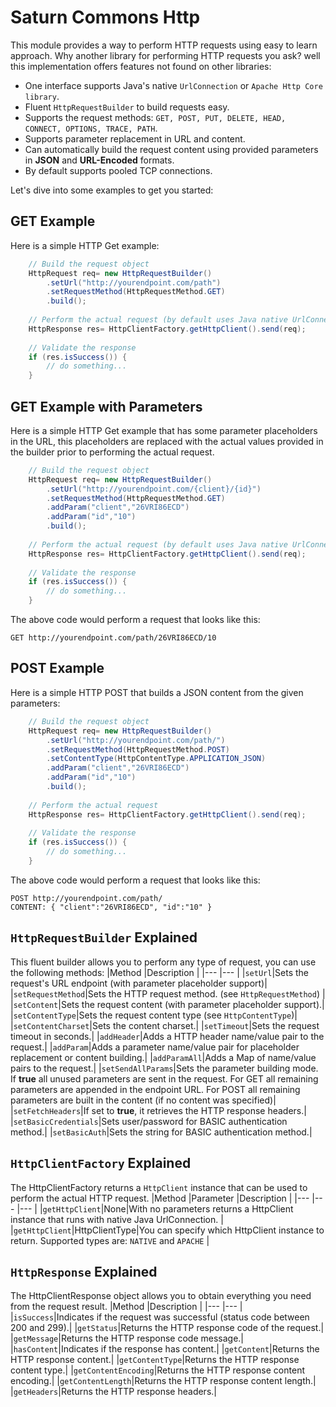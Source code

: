Saturn Commons Http
=====================
This module provides a way to perform HTTP requests using easy to learn approach. Why another library for performing HTTP requests you ask? well this implementation offers features not found on other libraries:

- One interface supports Java's native `UrlConnection` or `Apache Http Core library`.
- Fluent `HttpRequestBuilder` to build requests easy.
- Supports the request methods: `GET, POST, PUT, DELETE, HEAD, CONNECT, OPTIONS, TRACE, PATH`.
- Supports parameter replacement in URL and content.
- Can automatically build the request content using provided parameters in **JSON** and **URL-Encoded** formats.
- By default supports pooled TCP connections.

Let's dive into some examples to get you started:

GET Example
-----------
Here is a simple HTTP Get example:
```java
    // Build the request object
    HttpRequest req= new HttpRequestBuilder()
        .setUrl("http://yourendpoint.com/path")
        .setRequestMethod(HttpRequestMethod.GET)
        .build();
        
    // Perform the actual request (by default uses Java native UrlConnection)
    HttpResponse res= HttpClientFactory.getHttpClient().send(req);
    
    // Validate the response
    if (res.isSuccess()) {
        // do something...
    }
```
GET Example with Parameters
--------------------------
Here is a simple HTTP Get example that has some parameter placeholders in the URL, this placeholders are replaced with the actual values provided in the builder prior to performing the actual request.
```java
    // Build the request object
    HttpRequest req= new HttpRequestBuilder()
        .setUrl("http://yourendpoint.com/{client}/{id}")
        .setRequestMethod(HttpRequestMethod.GET)
        .addParam("client","26VRI86ECD")
        .addParam("id","10")
        .build();
        
    // Perform the actual request (by default uses Java native UrlConnection)
    HttpResponse res= HttpClientFactory.getHttpClient().send(req);
    
    // Validate the response
    if (res.isSuccess()) {
        // do something...
    }
```
The above code would perform a request that looks like this:
```
GET http://yourendpoint.com/path/26VRI86ECD/10
```

POST Example
-----------
Here is a simple HTTP POST that builds a JSON content from the given parameters:
```java
    // Build the request object
    HttpRequest req= new HttpRequestBuilder()
        .setUrl("http://yourendpoint.com/path/")
        .setRequestMethod(HttpRequestMethod.POST)
        .setContentType(HttpContentType.APPLICATION_JSON)
        .addParam("client","26VRI86ECD")
        .addParam("id","10")
        .build();
        
    // Perform the actual request    
    HttpResponse res= HttpClientFactory.getHttpClient().send(req);
    
    // Validate the response
    if (res.isSuccess()) {
        // do something...
    }
```
The above code would perform a request that looks like this:
```
POST http://yourendpoint.com/path/
CONTENT: { "client":"26VRI86ECD", "id":"10" }
```


`HttpRequestBuilder` Explained
-----------------------------
This fluent builder allows you to perform any type of request, you can use the following methods:
|Method     |Description    |
|---        |---            |
|`setUrl`|Sets the request's URL endpoint (with parameter placeholder support)|
|`setRequestMethod`|Sets the HTTP request method. (see `HttpRequestMethod`) |
|`setContent`|Sets the request content (with parameter placeholder support).|
|`setContentType`|Sets the request content type (see `HttpContentType`)|
|`setContentCharset`|Sets the content charset.|
|`setTimeout`|Sets the request timeout in seconds.|
|`addHeader`|Adds a HTTP header name/value pair to the request.|
|`addParam`|Adds a parameter name/value pair for placeholder replacement or content building.|
|`addParamAll`|Adds a Map of name/value pairs to the request.|
|`setSendAllParams`|Sets the parameter building mode. If **true** all unused parameters are sent in the request. For GET all remaining parameters are appended in the endpoint URL. For POST all remaining parameters are built in the content (if no content was specified)|
|`setFetchHeaders`|If set to **true**, it retrieves the HTTP response headers.|
|`setBasicCredentials`|Sets user/password for BASIC authentication method.|
|`setBasicAuth`|Sets the string for BASIC authentication method.|



`HttpClientFactory` Explained
--------------------------
The HttpClientFactory returns a `HttpClient` instance that can be used to perform the actual HTTP request.
|Method |Parameter  |Description |
|---    |---        |---         |
|`getHttpClient`|None|With no parameters returns a HttpClient instance that runs with native Java UrlConnection. |
|`getHttpClient`|HttpClientType|You can specify which HttpClient instance to return. Supported types are: `NATIVE` and `APACHE` |



`HttpResponse` Explained
--------------------------
The HttpClientResponse object allows you to obtain everything you need from the request result.
|Method     |Description    |
|---        |---            |
|`isSuccess`|Indicates if the request was successful (status code between 200 and 299).|
|`getStatus`|Returns the HTTP response code of the request.|
|`getMessage`|Returns the HTTP response code message.|
|`hasContent`|Indicates if the response has content.|
|`getContent`|Returns the HTTP response content.|
|`getContentType`|Returns the HTTP response content type.|
|`getContentEncoding`|Returns the HTTP response content encoding.|
|`getContentLength`|Returns the HTTP response content length.|
|`getHeaders`|Returns the HTTP response headers.|





